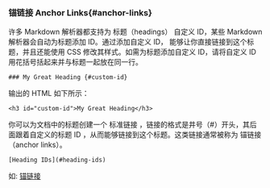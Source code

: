 ### 锚链接 Anchor Links{#anchor-links}

许多 Markdown 解析器都支持为 标题（headings） 自定义 ID，某些 Markdown 解析器会自动为标题添加 ID。通过添加自定义 ID， 能够让你直接链接到这个标题，并且还能使用 CSS 修改其样式。如需为标题添加自定义 ID，请将自定义 ID 用花括号括起来并与标题一起放在同一行。

```
### My Great Heading {#custom-id}
```

输出的 HTML 如下所示：

```
<h3 id="custom-id">My Great Heading</h3>
```

你可以为文档中的标题创建一个 标准链接 ，链接的格式是井号（#）开头，其后面跟着自定义的标题 ID ，从而能够链接到这个标题。这类链接通常被称为 锚链接（anchor links）。

```
[Heading IDs](#heading-ids)
```

如: [锚链接](#anchor-links)